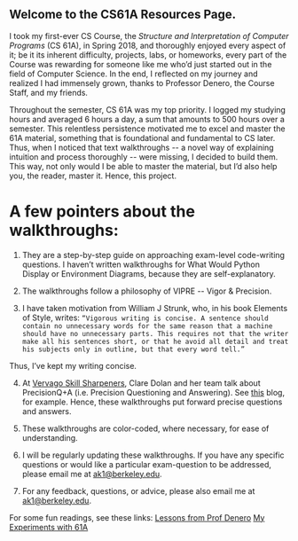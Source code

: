 ## Welcome to the CS61A Resources Page. 

I took my first-ever CS Course, the _Structure and Interpretation of Computer Programs_ (CS 61A), in Spring 2018, and thoroughly enjoyed every aspect of it; be it its inherent difficulty, projects, labs, or homeworks, every part of the Course was rewarding for someone like me who’d just started out in the field of Computer Science. In the end, I reflected on my journey and realized I had immensely grown, thanks to Professor Denero, the Course Staff, and my friends. 

Throughout the semester, CS 61A was my top priority. I logged my studying hours and averaged 6 hours a day, a sum that amounts to 500 hours over a semester. This relentless persistence motivated me to excel and master the 61A material, something that is foundational and fundamental to CS later. Thus, when I noticed that text walkthroughs -- a novel way of explaining intuition and process thoroughly -- were missing, I decided to build them. This way, not only would I be able to master the material, but I’d also help you, the reader, master it. Hence, this project. 

# A few pointers about the walkthroughs:
1. They are a step-by-step guide on approaching exam-level code-writing questions. I haven’t written walkthroughs for What Would Python Display or Environment Diagrams, because they are self-explanatory.

2. The walkthroughs follow a philosophy of VIPRE -- Vigor & Precision. 

3. I have taken motivation from William J Strunk, who, in his book Elements of Style, writes: 
``` “Vigorous writing is concise. A sentence should contain no unnecessary words for the same reason that a machine should have no unnecessary parts. This requires not that the writer make all his sentences short, or that he avoid all detail and treat his subjects only in outline, but that every word tell.” ``` 

Thus, I’ve kept my writing concise. 

4. At [Vervago Skill Sharpeners](https://www.vervago.com/!), Clare Dolan and her team talk about PrecisionQ+A (i.e. Precision Questioning and Answering). See [this](https://www.vervago.com/skill-sharpeners/precision-questioning/!) blog, for example. Hence, these walkthroughs put forward precise questions and answers. 

5. These walkthroughs are color-coded, where necessary, for ease of understanding. 

6. I will be regularly updating these walkthroughs. If you have any specific questions or would like a particular exam-question to be addressed, please email me at ak1@berkeley.edu. 

7. For any feedback, questions, or advice, please also email me at ak1@berkeley.edu. 

For some fun readings, see these links:
[Lessons from Prof Denero](https://medium.com/@abhinavkejriwal/life-1-0-1-lessons-from-a-computer-scientist-a007a05ffa11!) 
[My Experiments with 61A](https://medium.com/@abhinavkejriwal/my-encounters-with-cs-61a-883abbf4cb78!)

